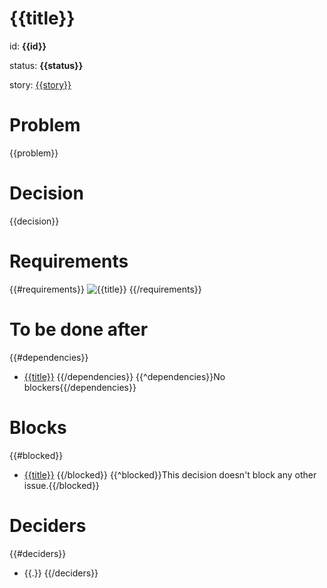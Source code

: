 # {{title}}
id: **{{id}}**

status: **{{status}}**

story: [{{story}}](https://tracker.yandex.ru/{{story}})

# Problem
{{problem}}

# Decision 
{{decision}}

# Requirements
{{#requirements}}
![{{title}}]({{link}})
{{/requirements}}

# To be done after
{{#dependencies}}
* [{{title}}]({{link}})
{{/dependencies}}
{{^dependencies}}No blockers{{/dependencies}}

# Blocks
{{#blocked}}
* [{{title}}]({{link}})
{{/blocked}}
{{^blocked}}This decision doesn't block any other issue.{{/blocked}}
 
# Deciders
{{#deciders}}
* {{.}}
{{/deciders}}